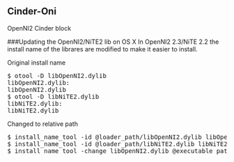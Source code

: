
Cinder-Oni
----------

OpenNI2 Cinder block

###Updating the OpenNI2/NiTE2 lib on OS X
In OpenNI2 2.3/NiTE 2.2 the install name of the librares are modified to make
it easier to install.

Original install name
<pre>
$ otool -D libOpenNI2.dylib
libOpenNI2.dylib:
libOpenNI2.dylib
$ otool -D libNiTE2.dylib
libNiTE2.dylib:
libNiTE2.dylib
</pre>

Changed to relative path
<pre>
$ install_name_tool -id @loader_path/libOpenNI2.dylib libOpenNI2.dylib
$ install_name_tool -id @loader_path/libNiTE2.dylib libNiTE2.dylib
$ install_name_tool -change libOpenNI2.dylib @executable_path/libOpenNI2.dylib libNiTE2.dylib
</pre>


